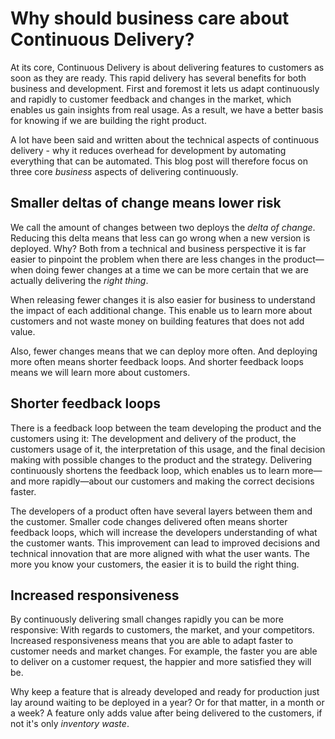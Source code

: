 Why should business care about Continuous Delivery?
===================================================

At its core, Continuous Delivery is about delivering features to
customers as soon as they are ready. This rapid delivery has several
benefits for both business and development. First and foremost it lets
us adapt continuously and rapidly to customer feedback and changes in
the market, which enables us gain insights from real usage. As a result,
we have a better basis for knowing if we are building the right product.

A lot have been said and written about the technical aspects of
continuous delivery - why it reduces overhead for development by
automating everything that can be automated. This blog post will
therefore focus on three core _business_ aspects of delivering
continuously.

Smaller deltas of change means lower risk
-----------------------------------------

We call the amount of changes between two deploys the _delta of change_.
Reducing this delta means that less can go wrong when a new version is
deployed. Why? Both from a technical and business perspective it is far
easier to pinpoint the problem when there are less changes in the
product—when doing fewer changes at a time we can be more certain that we
are actually delivering the _right thing_.

When releasing fewer changes it is also easier for business to
understand the impact of each additional change. This enable us to learn
more about customers and not waste money on building features that
does not add value.

Also, fewer changes means that we can deploy more often. And deploying
more often means shorter feedback loops. And shorter feedback loops
means we will learn more about customers.

Shorter feedback loops
----------------------

There is a feedback loop between the team developing the product and the
customers using it: The development and delivery of the product, the
customers usage of it, the interpretation of this usage, and the final
decision making with possible changes to the product and the strategy.
Delivering continuously shortens the feedback loop, which enables us to
learn more—and more rapidly—about our customers and making the correct
decisions faster.

The developers of a product often have several layers between them and
the customer. Smaller code changes delivered often means shorter feedback
loops, which will increase the developers understanding of what the
customer wants. This improvement can lead to improved decisions and
technical innovation that are more aligned with what the user wants.
The more you know your customers, the easier it is to build the right
thing.

Increased responsiveness
------------------------

By continuously delivering small changes rapidly you can be more
responsive: With regards to customers, the market, and your competitors.
Increased responsiveness means that you are able to adapt faster to
customer needs and market changes. For example, the faster you are able
to deliver on a customer request, the happier and more satisfied they will
be.

Why keep a feature that is already developed and ready for production
just lay around waiting to be deployed in a year? Or for that matter, in
a month or a week? A feature only adds value after being delivered to
the customers, if not it's only _inventory waste_.
